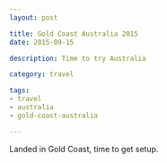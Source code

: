 ```yaml
---
layout: post

title: Gold Coast Australia 2015
date: 2015-09-15

description: Time to try Australia

category: travel

tags:
- travel
- australia
- gold-coast-australia

---
```


Landed in Gold Coast, time to get setup.

